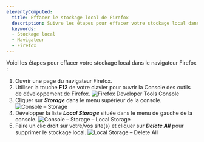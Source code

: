 ```yaml
---
eleventyComputed:
  title: Effacer le stockage local de Firefox
  description: Suivre les étapes pour effacer votre stockage local dans le navigateur Firefox.
  keywords:
  - Stockage local
  - Navigateur
  - Firefox
---
```

Voici les étapes pour effacer votre stockage local dans le navigateur Firefox :

1. Ouvrir une page du navigateur Firefox.
1. Utiliser la touche **F12** de votre clavier pour ouvrir la Console des outils de développement de Firefox.
![Firefox Developer Tools Console](https://cdnweb.devolutions.net/docs/docs_en_kb_KB4865.png)
1. Cliquer sur ***Storage*** dans le menu supérieur de la console.
![Console – Storage](https://cdnweb.devolutions.net/docs/docs_en_kb_KB4866.png)
1. Développer la liste ***Local Storage*** située dans le menu de gauche de la console.
![Console – Storage – Local Storage](https://cdnweb.devolutions.net/docs/docs_en_kb_KB4867.png)
1. Faire un clic droit sur votre/vos site(s) et cliquer sur ***Delete All*** pour supprimer le stockage local.
![Local Storage – Delete All](https://cdnweb.devolutions.net/docs/docs_en_kb_KB4868.png)
